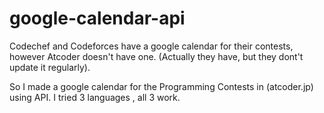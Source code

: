 # google-calendar-api

Codechef and Codeforces have a google calendar for their contests,
however Atcoder doesn't have one.
(Actually they have, but they dont't update it regularly).

So I made a google calendar for the Programming Contests in (atcoder.jp) using API.
I tried 3 languages , all 3 work.
